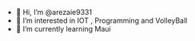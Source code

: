 - 👋 Hi, I’m @arezaie9331
- 👀 I’m interested in IOT , Programming and VolleyBall
- 🌱 I’m currently learning Maui

